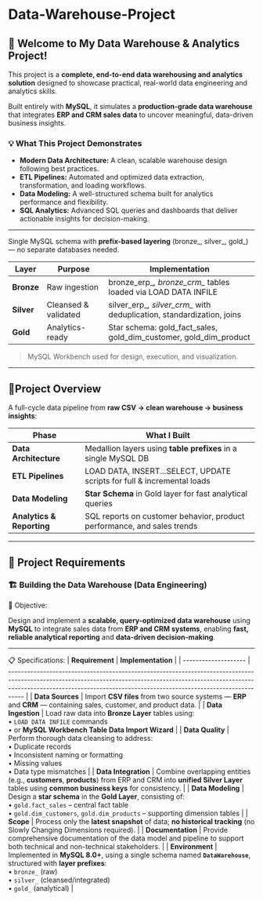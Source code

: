 # Data-Warehouse-Project

## 🌟 Welcome to My Data Warehouse & Analytics Project!

This project is a **complete, end-to-end data warehousing and analytics solution** designed to showcase practical, real-world data engineering and analytics skills.

Built entirely with **MySQL**, it simulates a **production-grade data warehouse** that integrates **ERP and CRM sales data** to uncover meaningful, data-driven business insights.

### 💡 What This Project Demonstrates

- **Modern Data Architecture:** A clean, scalable warehouse design following best practices.
- **ETL Pipelines:** Automated and optimized data extraction, transformation, and loading workflows.
- **Data Modeling:** A well-structured schema built for analytics performance and flexibility.
- **SQL Analytics:** Advanced SQL queries and dashboards that deliver actionable insights for decision-making.

---

Single MySQL schema with **prefix-based layering** (bronze_, silver_, gold_) — no separate databases needed.

| Layer | Purpose | Implementation |
| --- | --- | --- |
| **Bronze** | Raw ingestion | bronze_erp_*, bronze_crm_* tables loaded via LOAD DATA INFILE |
| **Silver** | Cleansed & validated | silver_erp_*, silver_crm_* with deduplication, standardization, joins |
| **Gold** | Analytics-ready | Star schema: gold_fact_sales, gold_dim_customer, gold_dim_product |

> MySQL Workbench used for design, execution, and visualization.
> 

---

## 📘Project Overview

A full-cycle data pipeline from **raw CSV → clean warehouse → business insights**:

| Phase | What I Built |
| --- | --- |
| **Data Architecture** | Medallion layers using **table prefixes** in a single MySQL DB |
| **ETL Pipelines** | LOAD DATA, INSERT...SELECT, UPDATE scripts for full & incremental loads |
| **Data Modeling** | **Star Schema** in Gold layer for fast analytical queries |
| **Analytics & Reporting** | SQL reports on customer behavior, product performance, and sales trends |

---

## 🚀 Project Requirements

### 🏗️ Building the Data Warehouse (Data Engineering)

🎯 Objective:

Design and implement a **scalable, query-optimized data warehouse** using **MySQL** to integrate sales data from **ERP and CRM systems**, enabling **fast, reliable analytical reporting** and **data-driven decision-making**.

---

📋 Specifications:
| **Requirement**      | **Implementation**                                                                                                                                                                                                                              |
| -------------------- | ----------------------------------------------------------------------------------------------------------------------------------------------------------------------------------------------------------------------------------------------- |
| **Data Sources**     | Import **CSV files** from two source systems — **ERP** and **CRM** — containing sales, customer, and product data.                                                                                                                              |
| **Data Ingestion**   | Load raw data into **Bronze Layer** tables using:<br>• `LOAD DATA INFILE` commands<br>• or **MySQL Workbench Table Data Import Wizard**                                                                                                         |
| **Data Quality**     | Perform thorough data cleansing to address:<br>• Duplicate records<br>• Inconsistent naming or formatting<br>• Missing values<br>• Data type mismatches                                                                                         |
| **Data Integration** | Combine overlapping entities (e.g., **customers**, **products**) from ERP and CRM into **unified Silver Layer** tables using **common business keys** for consistency.                                                                          |
| **Data Modeling**    | Design a **star schema** in the **Gold Layer**, consisting of:<br>• `gold.fact_sales` – central fact table<br>• `gold.dim_customers`, `gold.dim_products` – supporting dimension tables                                                         |
| **Scope**            | Process only the **latest snapshot** of data; **no historical tracking** (no Slowly Changing Dimensions required).                                                                                                                              |
| **Documentation**    | Provide comprehensive documentation of the data model and pipeline to support both technical and non-technical stakeholders. |
| **Environment**      | Implemented in **MySQL 8.0+**, using a single schema named **`DataWarehouse`**, structured with **layer prefixes**:<br>• `bronze_` (raw)<br>• `silver_` (cleansed/integrated)<br>• `gold_` (analytical)                                         |
